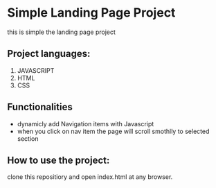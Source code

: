# Simple Landing Page Project
this is simple the landing page project

## Project languages:
1. JAVASCRIPT
1. HTML
1. CSS

## Functionalities
- dynamicly add Navigation items with Javascript
- when you click on nav item the page will scroll smothlly to selected section

## How to use the project:
clone this repositiory and open index.html at any browser.